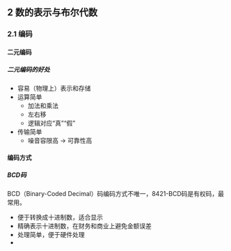 ## 2 数的表示与布尔代数
### 2.1 编码
#### 二元编码
##### 二元编码的好处
* 容易（物理上）表示和存储
* 运算简单
  * 加法和乘法
  * 左右移
  * 逻辑对应“真”“假”
* 传输简单
  * 噪音容限高 → 可靠性高

#### 编码方式
##### BCD码
BCD（Binary-Coded Decimal）码编码方式不唯一，8421-BCD码是有权码，最常用。  
* 便于转换成十进制数，适合显示
* 精确表示十进制数，在财务和商业上避免金额误差
* 处理简单，便于硬件处理
* 
  
